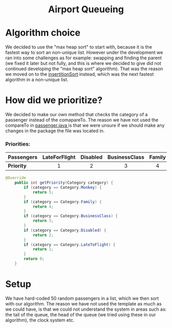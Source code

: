<h1 align="center">Airport Queueing<h1>

<h1>Algorithm choice</h1>
<p>We decided to use the "max heap sort" to start with, because it is the fastest way to sort an non-unique list. However
  under the development we ran into some challenges as for example: swapping and finding the parent (we fixed it later but not fully, and this is where we decided to give did not continued developing the "max heap sort" algorithm). That was the reason we moved on to the <a href="https://github.com/Hallur20/AlgorithmAssignment3/blob/master/NotPrioritisingPassengerArrayQueue.java">insertitionSort</a> instead, which was the next fastest algorithm in a non-unique list.
  </p>

<h1>How did we prioritize?</h1>

<p>We decided to make our own method that checks the category of a passenger instead of the comapareTo. The reason we have not
used the compareTo in <a href="https://github.com/datsoftlyngby/soft2019spring-algorithms/blob/master/Weeklies/Week_09/Assignment_03/Airport_Queue_template/src/main/java/dk/cphbusiness/airport/template/Passenger.java">passenger.java </a> is that we were unsure if we should make any changes in the package the file was located in.</p>

<h3>Priorities:</h3>

 <table>
<thead>
<tr>
<th align="left"><strong>Passengers</strong></th>
<th align="center">LateForFlight</th>
<th align="center">Disabled</th>
<th align="center">BusinessClass</th>
<th align="center">Family</th>
  <th align="center">Monkey</th>
</tr>
</thead>
<tbody>
<tr>
<td align="left"><strong>Priority</strong></td>
<td align="center">1</td>
<td align="center">2</td>
<td align="center">3</td>
<td align="center">4</td>
 <td align="center">5</td>
</tr>
</tbody>
</table>

```java
@Override
    public int getPriority(Category category) {
        if (category == Category.Monkey) {
            return 5;
        }
        if (category == Category.Family) {
            return 4;
        }
        if (category == Category.BusinessClass) {
            return 3;
        }
        if (category == Category.Disabled) {
            return 2;
        }
        if (category == Category.LateToFlight) {
            return 1;
        }
        return 0;
    }
```
  
  <h1>Setup</h1>
  
  <p>We have hard-coded 50 random passengers in a list, which we then sort with our algorithm. The reason we have not used the template as much as we could have, is that we could not understand the system in areas such as: the tail of the queue, the head of the queue (we tried using these in our algorithm), the clock system etc.</p>
